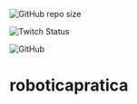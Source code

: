 ![GitHub repo size](https://img.shields.io/github/repo-size/MatheusBatista-BlastOff/roboticapratica)

![Twitch Status](https://img.shields.io/twitch/status/MatheusBatista-BlastOff?style=social)

![GitHub](https://img.shields.io/github/license/MatheusBatista-BlastOff/roboticapratica)

# roboticapratica
